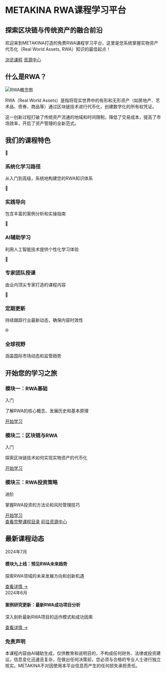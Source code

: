 # METAKINA RWA课程学习平台

<div class="hero-section">
  <h2 class="hero-subtitle">探索区块链与传统资产的融合前沿</h2>
  <p class="hero-description">欢迎来到METAKINA打造的免费RWA课程学习平台，这里是您系统掌握实物资产代币化（Real World Assets, RWA）知识的最佳起点！</p>
  <div class="hero-buttons">
    <a href="/courses/overview" class="md-button md-button--primary">浏览课程</a>
    <a href="/resources" class="md-button">资源中心</a>
  </div>
</div>

## 什么是RWA？

<div class="rwa-explainer">
  <div class="rwa-explainer-image">
    <img src="/assets/images/rwa_concept.png" alt="RWA概念图" />
  </div>
  <div class="rwa-explainer-text">
    <p>RWA（Real World Assets）是指将现实世界中的有形和无形资产（如房地产、艺术品、债券、商品等）通过区块链技术进行代币化，创建数字化的所有权凭证。</p>
    <p>这一创新过程打破了传统资产流通的地域和时间限制，降低了交易成本，提高了市场效率，开启了资产管理的全新范式。</p>
  </div>
</div>

## 我们的课程特色

<div class="features-grid">
  <div class="feature-item">
    <div class="feature-icon">🚀</div>
    <h3>系统化学习路径</h3>
    <p>从入门到高级，系统地构建您的RWA知识体系</p>
  </div>

  <div class="feature-item">
    <div class="feature-icon">🔧</div>
    <h3>实践导向</h3>
    <p>包含丰富的案例分析和实操指南</p>
  </div>

  <div class="feature-item">
    <div class="feature-icon">🤖</div>
    <h3>AI辅助学习</h3>
    <p>利用人工智能技术提供个性化学习体验</p>
  </div>

  <div class="feature-item">
    <div class="feature-icon">👥</div>
    <h3>专家团队授课</h3>
    <p>由业内顶尖专家打造的课程内容</p>
  </div>

  <div class="feature-item">
    <div class="feature-icon">🔄</div>
    <h3>定期更新</h3>
    <p>持续跟踪行业最新动态，确保内容时效性</p>
  </div>

  <div class="feature-item">
    <div class="feature-icon">🌐</div>
    <h3>全球视野</h3>
    <p>涵盖国际市场动态和监管趋势</p>
  </div>
</div>

## 开始您的学习之旅

<div class="course-modules">
  <div class="course-card">
    <div class="card-header">
      <h3>模块一：RWA基础</h3>
      <span class="level-badge beginner">入门</span>
    </div>
    <p>了解RWA的核心概念、发展历史和基本原理</p>
    <div class="card-footer">
      <a href="/courses/module1" class="md-button md-button--primary">开始学习</a>
    </div>
  </div>

  <div class="course-card">
    <div class="card-header">
      <h3>模块二：区块链与RWA</h3>
      <span class="level-badge beginner">入门</span>
    </div>
    <p>探索区块链技术如何实现实物资产的代币化</p>
    <div class="card-footer">
      <a href="/courses/module2" class="md-button md-button--primary">开始学习</a>
    </div>
  </div>

  <div class="course-card">
    <div class="card-header">
      <h3>模块三：RWA投资策略</h3>
      <span class="level-badge intermediate">进阶</span>
    </div>
    <p>掌握RWA投资的方法论和风险管理技巧</p>
    <div class="card-footer">
      <a href="/courses/module3" class="md-button md-button--primary">开始学习</a>
    </div>
  </div>
</div>

<div class="cta-container">
  <a href="/courses/overview" class="md-button md-button--primary">查看完整课程目录</a>
  <a href="/resources" class="md-button">前往资源中心</a>
</div>

## 最新课程动态

<div class="news-section">
  <div class="news-card">
    <div class="news-date">2024年7月</div>
    <h4>模块九上线：预见RWA未来趋势</h4>
    <p>探索RWA领域的未来发展方向和创新机遇</p>
    <a href="/courses/module9" class="news-link">查看详情 →</a>
  </div>

  <div class="news-card">
    <div class="news-date">2024年6月</div>
    <h4>案例研究更新：最新RWA成功项目分析</h4>
    <p>深入剖析最新RWA项目的运作模式和成功因素</p>
    <a href="/courses/module4" class="news-link">查看详情 →</a>
  </div>
</div>

<div class="disclaimer-section">
  <h3>免责声明</h3>
  <p>本课程内容由AI辅助生成，仅供教育和说明目的，不构成任何财务、法律或投资建议。信息变化迅速且复杂，在做出任何决策前，您必须与合格的专业人士进行独立核实。METAKINA不对因使用本平台信息而产生的任何损失承担责任。</p>
</div>
